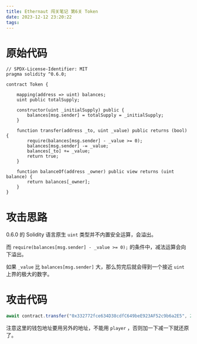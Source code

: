 ```yaml
---
title: Ethernaut 闯关笔记 第6关 Token
date: 2023-12-12 23:20:22
tags:
---
```


# 原始代码

```solidity
// SPDX-License-Identifier: MIT
pragma solidity ^0.6.0;

contract Token {

    mapping(address => uint) balances;
    uint public totalSupply;

    constructor(uint _initialSupply) public {
        balances[msg.sender] = totalSupply = _initialSupply;
    }

    function transfer(address _to, uint _value) public returns (bool) {
        require(balances[msg.sender] - _value >= 0);
        balances[msg.sender] -= _value;
        balances[_to] += _value;
        return true;
    }

    function balanceOf(address _owner) public view returns (uint balance) {
        return balances[_owner];
    }
}
```

# 攻击思路

0.6.0 的 Solidity 语言原生 `uint` 类型并不内置安全运算，会溢出。

而 `require(balances[msg.sender] - _value >= 0);` 的条件中，减法运算会向下溢出。

如果 `_value` 比 `balances[msg.sender]` 大，那么剪完后就会得到一个接近 `uint` 上界的极大的数字。

# 攻击代码

```javascript
await contract.transfer("0x332772fce634D38cdfC649beE923AF52c9b6a2E5", 21)
```

注意这里的钱包地址要用另外的地址，不能用 `player` ，否则加一下减一下就还原了。